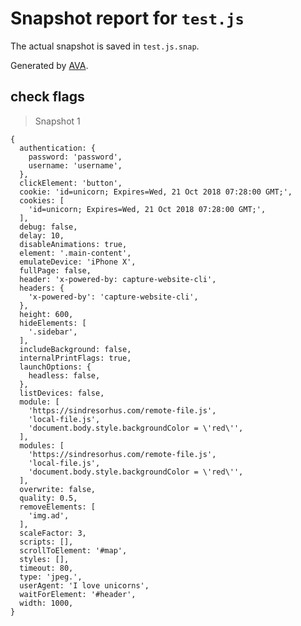 # Snapshot report for `test.js`

The actual snapshot is saved in `test.js.snap`.

Generated by [AVA](https://ava.li).

## check flags

> Snapshot 1

    {
      authentication: {
        password: 'password',
        username: 'username',
      },
      clickElement: 'button',
      cookie: 'id=unicorn; Expires=Wed, 21 Oct 2018 07:28:00 GMT;',
      cookies: [
        'id=unicorn; Expires=Wed, 21 Oct 2018 07:28:00 GMT;',
      ],
      debug: false,
      delay: 10,
      disableAnimations: true,
      element: '.main-content',
      emulateDevice: 'iPhone X',
      fullPage: false,
      header: 'x-powered-by: capture-website-cli',
      headers: {
        'x-powered-by': 'capture-website-cli',
      },
      height: 600,
      hideElements: [
        '.sidebar',
      ],
      includeBackground: false,
      internalPrintFlags: true,
      launchOptions: {
        headless: false,
      },
      listDevices: false,
      module: [
        'https://sindresorhus.com/remote-file.js',
        'local-file.js',
        'document.body.style.backgroundColor = \'red\'',
      ],
      modules: [
        'https://sindresorhus.com/remote-file.js',
        'local-file.js',
        'document.body.style.backgroundColor = \'red\'',
      ],
      overwrite: false,
      quality: 0.5,
      removeElements: [
        'img.ad',
      ],
      scaleFactor: 3,
      scripts: [],
      scrollToElement: '#map',
      styles: [],
      timeout: 80,
      type: 'jpeg.',
      userAgent: 'I love unicorns',
      waitForElement: '#header',
      width: 1000,
    }

